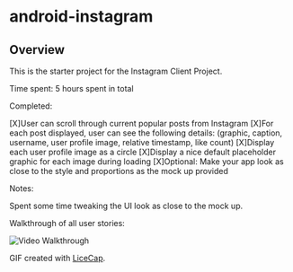 # android-instagram

## Overview

This is the starter project for the Instagram Client Project. 

Time spent: 5 hours spent in total

Completed:

[X]User can scroll through current popular posts from Instagram
[X]For each post displayed, user can see the following details: (graphic, caption, username, user profile image, relative timestamp, like count)
[X]Display each user profile image as a circle
[X]Display a nice default placeholder graphic for each image during loading
[X]Optional: Make your app look as close to the style and proportions as the mock up provided

Notes:

Spent some time tweaking the UI look as close to the mock up.

Walkthrough of all user stories:

<img src='http://i.imgur.com/yp4UosV.gif' title='Video Walkthrough' width='' alt='Video Walkthrough' />

GIF created with [LiceCap](http://www.cockos.com/licecap/).

